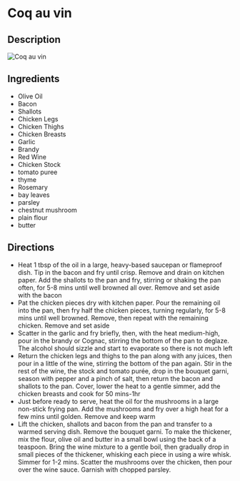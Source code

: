 # Coq au vin

## Description
![Coq au vin](https://www.themealdb.com/images/media/meals/qstyvs1505931190.jpg "Coq au vin")

## Ingredients
- Olive Oil
- Bacon
- Shallots
- Chicken Legs
- Chicken Thighs
- Chicken Breasts
- Garlic
- Brandy
- Red Wine
- Chicken Stock
- tomato puree
- thyme
- Rosemary
- bay leaves
- parsley
- chestnut mushroom
- plain flour
- butter

## Directions
- Heat 1 tbsp of the oil in a large, heavy-based saucepan or flameproof dish. Tip in the bacon and fry until crisp. Remove and drain on kitchen paper. Add the shallots to the pan and fry, stirring or shaking the pan often, for 5-8 mins until well browned all over. Remove and set aside with the bacon
- Pat the chicken pieces dry with kitchen paper. Pour the remaining oil into the pan, then fry half the chicken pieces, turning regularly, for 5-8 mins until well browned. Remove, then repeat with the remaining chicken. Remove and set aside
- Scatter in the garlic and fry briefly, then, with the heat medium-high, pour in the brandy or Cognac, stirring the bottom of the pan to deglaze. The alcohol should sizzle and start to evaporate so there is not much left
- Return the chicken legs and thighs to the pan along with any juices, then pour in a little of the wine, stirring the bottom of the pan again. Stir in the rest of the wine, the stock and tomato purée, drop in the bouquet garni, season with pepper and a pinch of salt, then return the bacon and shallots to the pan. Cover, lower the heat to a gentle simmer, add the chicken breasts and cook for 50 mins-1hr
- Just before ready to serve, heat the oil for the mushrooms in a large non-stick frying pan. Add the mushrooms and fry over a high heat for a few mins until golden. Remove and keep warm
- Lift the chicken, shallots and bacon from the pan and transfer to a warmed serving dish. Remove the bouquet garni. To make the thickener, mix the flour, olive oil and butter in a small bowl using the back of a teaspoon. Bring the wine mixture to a gentle boil, then gradually drop in small pieces of the thickener, whisking each piece in using a wire whisk. Simmer for 1-2 mins. Scatter the mushrooms over the chicken, then pour over the wine sauce. Garnish with chopped parsley.

